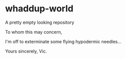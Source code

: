 # whaddup-world
A pretty empty looking repository

To whom this may concern,

I'm off to exterminate some flying hypodermic needles...

Yours sincerely, Vic.
